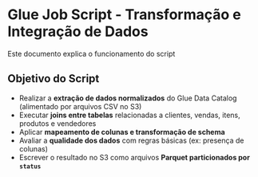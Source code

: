 # Glue Job Script - Transformação e Integração de Dados

Este documento explica o funcionamento do script

## Objetivo do Script

- Realizar a **extração de dados normalizados** do Glue Data Catalog (alimentado por arquivos CSV no S3)
- Executar **joins entre tabelas** relacionadas a clientes, vendas, itens, produtos e vendedores
- Aplicar **mapeamento de colunas e transformação de schema**
- Avaliar a **qualidade dos dados** com regras básicas (ex: presença de colunas)
- Escrever o resultado no S3 como arquivos **Parquet particionados por `status`**